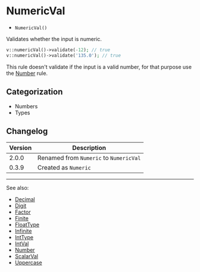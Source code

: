 # NumericVal

- `NumericVal()`

Validates whether the input is numeric.

```php
v::numericVal()->validate(-12); // true
v::numericVal()->validate('135.0'); // true
```

This rule doesn't validate if the input is a valid number, for that
purpose use the [Number](Number.md) rule.

## Categorization

- Numbers
- Types

## Changelog

Version | Description
--------|-------------
  2.0.0 | Renamed from `Numeric` to `NumericVal`
  0.3.9 | Created as `Numeric`

***
See also:

- [Decimal](Decimal.md)
- [Digit](Digit.md)
- [Factor](Factor.md)
- [Finite](Finite.md)
- [FloatType](FloatType.md)
- [Infinite](Infinite.md)
- [IntType](IntType.md)
- [IntVal](IntVal.md)
- [Number](Number.md)
- [ScalarVal](ScalarVal.md)
- [Uppercase](Uppercase.md)
